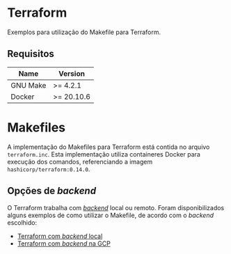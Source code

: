# Terraform

Exemplos para utilização do Makefile para Terraform.

## Requisitos

| Name | Version |
|------|---------|
| GNU Make | >= 4.2.1 |
| Docker | >= 20.10.6 |

# Makefiles

A implementação do Makefiles para Terraform está contida no arquivo `terraform.inc`. Esta implementação utiliza containeres Docker para execução dos comandos, referenciando a imagem `hashicorp/terraform:0.14.0`.

## Opções de _backend_

O Terraform trabalha com [_backend_](https://www.terraform.io/docs/language/settings/backends/index.html) local ou remoto. Foram disponibilizados alguns exemplos de como utilizar o Makefile, de acordo com o _backend_ escolhido:

- [Terraform com _backend_ local](./local-backend)
- [Terraform com _backend_ na GCP](./google-backend)